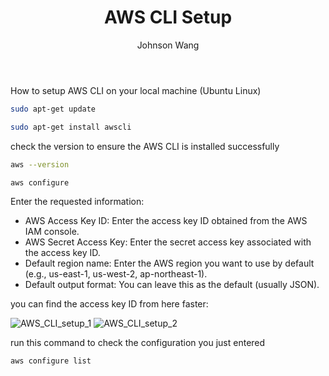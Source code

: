 ﻿---
title: AWS CLI Setup
author: Johnson Wang
pubDatetime: 2023-12-19T09:21:21Z
postSlug: aws-cli-setup
featured: false
draft: false
tags:
  - AWS
description: How to setup AWS CLI on your local machine (Ubuntu Linux)
---

How to setup AWS CLI on your local machine (Ubuntu Linux)

```bash
sudo apt-get update

sudo apt-get install awscli
```

check the version to ensure the AWS CLI is installed successfully

```bash
aws --version

aws configure
```

Enter the requested information:

- AWS Access Key ID: Enter the access key ID obtained from the AWS IAM console.
- AWS Secret Access Key: Enter the secret access key associated with the access key ID.
- Default region name: Enter the AWS region you want to use by default (e.g., us-east-1, us-west-2, ap-northeast-1).
- Default output format: You can leave this as the default (usually JSON).

you can find the access key ID from here faster:

![AWS_CLI_setup_1](/src/assets/images/AWS_CLI_setup/001.png) ![AWS_CLI_setup_2](/src/assets/images/AWS_CLI_setup/002.png)

run this command to check the configuration you just entered

```bash
aws configure list
```
